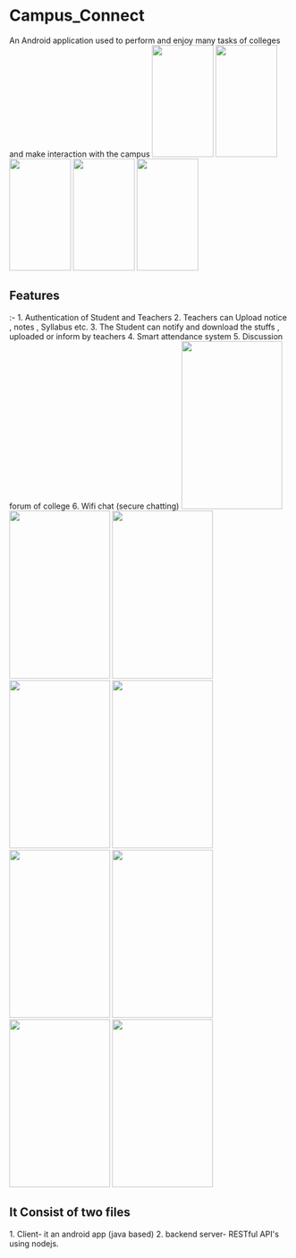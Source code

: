 # Campus_Connect

An Android application used to perform and enjoy many tasks of colleges and make interaction with the campus
<img src="https://github.com/RaviJoshii/Campus_Connect/blob/master/ScreenShots/Intro 1.jpeg" width="110" height="200">
<img src="https://github.com/RaviJoshii/Campus_Connect/blob/master/ScreenShots/Intro 2.jpeg" width="110" height="200">
<img src="https://github.com/RaviJoshii/Campus_Connect/blob/master/ScreenShots/Intro 3.jpeg" width="110" height="200">
<img src="https://github.com/RaviJoshii/Campus_Connect/blob/master/ScreenShots/Intro 4.jpeg" width="110" height="200">
<img src="https://github.com/RaviJoshii/Campus_Connect/blob/master/ScreenShots/Intro 5.jpeg" width="110" height="200">

<h2>Features</h2>:-
1. Authentication of Student and Teachers 
2. Teachers can Upload notice , notes , Syllabus etc.
3. The Student can notify and download the stuffs , uploaded or inform by teachers
4. Smart attendance system 
5. Discussion forum of college
6. Wifi chat (secure chatting)
<img src="https://github.com/RaviJoshii/Campus_Connect/blob/master/ScreenShots/login.jpeg" width="180" height="300">
<img src="https://github.com/RaviJoshii/Campus_Connect/blob/master/ScreenShots/teacherDashBoard.jpeg" width="180" height="300">
<img src="https://github.com/RaviJoshii/Campus_Connect/blob/master/ScreenShots/add new students.jpeg" width="180" height="300">
<img src="https://github.com/RaviJoshii/Campus_Connect/blob/master/ScreenShots/time table.jpeg" width="180" height="300">
<img src="https://github.com/RaviJoshii/Campus_Connect/blob/master/ScreenShots/upload notice.jpeg" width="180" height="300">
<img src="https://github.com/RaviJoshii/Campus_Connect/blob/master/ScreenShots/download notice.jpeg" width="180" height="300">
<img src="https://github.com/RaviJoshii/Campus_Connect/blob/master/ScreenShots/attendance.jpeg" width="180" height="300">
<img src="https://github.com/RaviJoshii/Campus_Connect/blob/master/ScreenShots/wifi.jpeg" width="180" height="300">
<img src="https://github.com/RaviJoshii/Campus_Connect/blob/master/ScreenShots/change password.jpeg" width="180" height="300">





<h2>It Consist of two files</h2>
1. Client-  it an android app (java based)
2. backend server- RESTful API's using nodejs.

